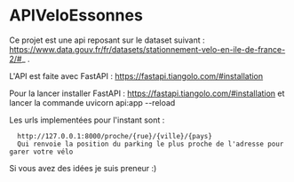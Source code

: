 # APIVeloEssonnes

Ce projet est une api reposant sur le dataset suivant : https://www.data.gouv.fr/fr/datasets/stationnement-velo-en-ile-de-france-2/#_ .

L'API est faite avec FastAPI : https://fastapi.tiangolo.com/#installation

Pour la lancer installer FastAPI : https://fastapi.tiangolo.com/#installation et lancer la commande uvicorn api:app --reload

Les urls implementées pour l'instant sont :

      http://127.0.0.1:8000/proche/{rue}/{ville}/{pays}
      Qui renvoie la position du parking le plus proche de l'adresse pour garer votre vélo
      
      
Si vous avez des idées je suis preneur :)

